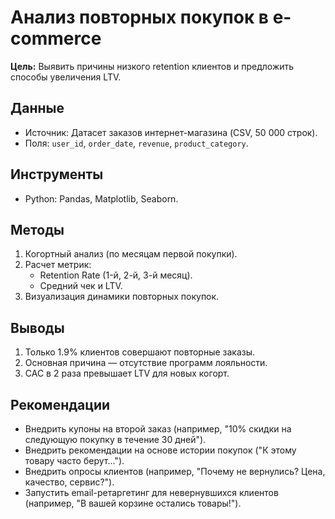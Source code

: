 # Анализ повторных покупок в e-commerce

**Цель:** Выявить причины низкого retention клиентов и предложить способы увеличения LTV.

## Данные
- Источник: Датасет заказов интернет-магазина (CSV, 50 000 строк).
- Поля: `user_id`, `order_date`, `revenue`, `product_category`.

## Инструменты
- Python: Pandas, Matplotlib, Seaborn.

## Методы
1. Когортный анализ (по месяцам первой покупки).
2. Расчет метрик:
   - Retention Rate (1-й, 2-й, 3-й месяц).
   - Средний чек и LTV.
3. Визуализация динамики повторных покупок.

## Выводы
1. Только 1.9% клиентов совершают повторные заказы.
2. Основная причина — отсутствие программ лояльности.
3. CAC в 2 раза превышает LTV для новых когорт.

## Рекомендации
- Внедрить купоны на второй заказ (например, "10% скидки на следующую покупку в течение 30 дней").
- Внедрить рекомендации на основе истории покупок ("К этому товару часто берут...").
- Внедрить опросы клиентов (например, "Почему не вернулись? Цена, качество, сервис?").
- Запустить email-ретаргетинг для невернувшихся клиентов (например, "В вашей корзине остались товары!").
